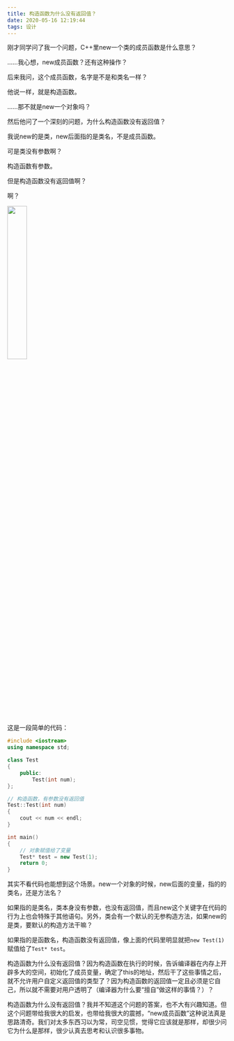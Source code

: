 ```yaml
---
title: 构造函数为什么没有返回值？
date: 2020-05-16 12:19:44
tags: 设计
---
```


刚才同学问了我一个问题，C++里new一个类的成员函数是什么意思？

……我心想，new成员函数？还有这种操作？

后来我问，这个成员函数，名字是不是和类名一样？

他说一样，就是构造函数。

……那不就是new一个对象吗？

然后他问了一个深刻的问题，为什么构造函数没有返回值？

我说new的是类，new后面指的是类名，不是成员函数。

可是类没有参数啊？

构造函数有参数。

但是构造函数没有返回值啊？

啊？

<img src="face.jpeg" width="30%" />

这是一段简单的代码：

``` C++
#include <iostream>
using namespace std;

class Test
{
    public:
        Test(int num);
};

// 构造函数，有参数没有返回值
Test::Test(int num)
{
    cout << num << endl;
}

int main()
{
    // 对象赋值给了变量
    Test* test = new Test(1);
    return 0;
}
```

其实不看代码也能想到这个场景。new一个对象的时候，new后面的变量，指的的类名，还是方法名？

如果指的是类名，类本身没有参数，也没有返回值，而且new这个关键字在代码的行为上也会特殊于其他语句。另外，类会有一个默认的无参构造方法，如果new的是类，要默认的构造方法干嘛？

如果指的是函数名，构造函数没有返回值，像上面的代码里明显就把`new Test(1)`赋值给了`Test* test`。

构造函数为什么没有返回值？因为构造函数在执行的时候，告诉编译器在内存上开辟多大的空间，初始化了成员变量，确定了this的地址，然后干了这些事情之后，就不允许用户自定义返回值的类型了？因为构造函数的返回值一定且必须是它自己，所以就不需要对用户透明了（编译器为什么要“擅自”做这样的事情？）？

构造函数为什么没有返回值？我并不知道这个问题的答案，也不大有兴趣知道。但这个问题带给我很大的启发，也带给我很大的震撼，“new成员函数”这种说法真是思路清奇。我们对太多东西习以为常，司空见惯，觉得它应该就是那样，却很少问它为什么是那样，很少认真去思考和认识很多事物。




